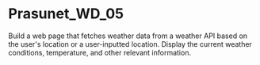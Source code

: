 # Prasunet_WD_05
  Build a web page that fetches weather data from a weather API based on the user's location or a user-inputted location. Display the current weather conditions, temperature, and other relevant information.
